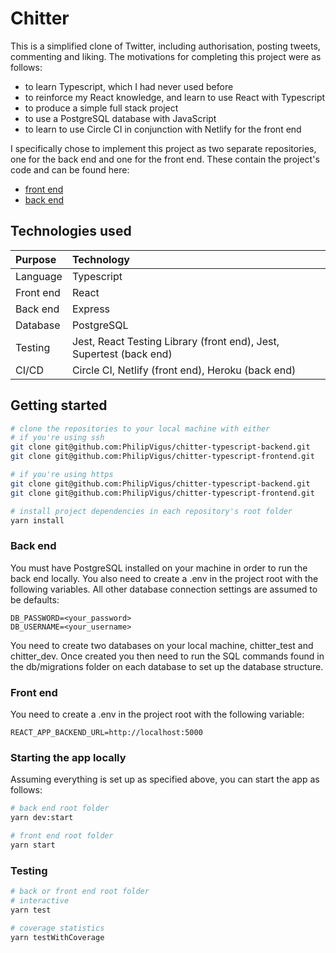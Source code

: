 # Chitter

This is a simplified clone of Twitter, including authorisation, posting tweets, commenting and liking. The motivations for completing this project were as follows:

- to learn Typescript, which I had never used before
- to reinforce my React knowledge, and learn to use React with Typescript
- to produce a simple full stack project
- to use a PostgreSQL database with JavaScript
- to learn to use Circle CI in conjunction with Netlify for the front end

I specifically chose to implement this project as two separate repositories, one for the back end and one for the front end. These contain the project's code and can be found here:

- [front end](https://github.com/PhilipVigus/chitter-typescript-frontend)
- [back end](https://github.com/PhilipVigus/chitter-typescript-frontend)

## Technologies used

| Purpose | Technology |
|:--------|:-----------|
| Language | Typescript |
| Front end | React |
| Back end | Express |
| Database | PostgreSQL |
| Testing | Jest, React Testing Library (front end), Jest, Supertest (back end) |
| CI/CD | Circle CI, Netlify (front end), Heroku (back end) |

## Getting started

```bash
# clone the repositories to your local machine with either
# if you're using ssh
git clone git@github.com:PhilipVigus/chitter-typescript-backend.git
git clone git@github.com:PhilipVigus/chitter-typescript-frontend.git

# if you're using https
git clone git@github.com:PhilipVigus/chitter-typescript-backend.git
git clone git@github.com:PhilipVigus/chitter-typescript-frontend.git

# install project dependencies in each repository's root folder
yarn install
```

### Back end

You must have PostgreSQL installed on your machine in order to run the back end locally. You also need to create a .env in the project root with the following variables. All other database connection settings are assumed to be defaults:

```
DB_PASSWORD=<your_password>
DB_USERNAME=<your_username>
```

You need to create two databases on your local machine, chitter_test and chitter_dev. Once created you then need to run the SQL commands found in the db/migrations folder on each database to set up the database structure.

### Front end

You need to create a .env in the project root with the following variable:

```
REACT_APP_BACKEND_URL=http://localhost:5000
```

### Starting the app locally

Assuming everything is set up as specified above, you can start the app as follows:

```bash
# back end root folder
yarn dev:start

# front end root folder
yarn start
```

### Testing

```bash
# back or front end root folder
# interactive
yarn test

# coverage statistics
yarn testWithCoverage

```
